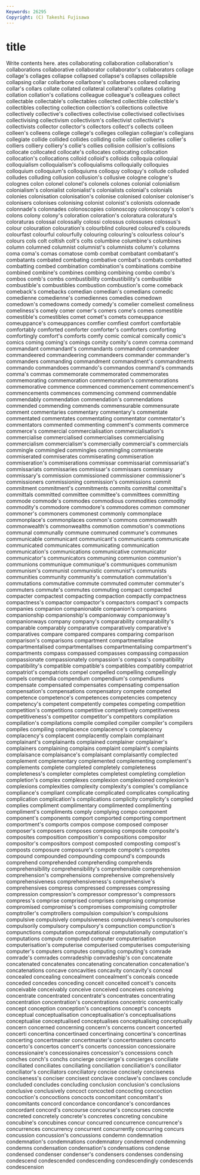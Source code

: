 ```yaml
---
Keywords: 26295 
Copyright: (C) Takeshi Fujisawa
---
```


# title

Write contents here.
ates
collaborating collaboration collaboration's collaborations collaborative collaborator collaborator's collaborators collage collage's
collages collapse collapsed collapse's collapses collapsible collapsing collar collarbone collarbone's
collarbones collared collaring collar's collars collate collated collateral collateral's collates
collating collation collation's collations colleague colleague's colleagues collect collectable collectable's
collectables collected collectible collectible's collectibles collecting collection collection's collections collective
collectively collective's collectives collectivise collectivised collectivises collectivising collectivism collectivism's collectivist
collectivist's collectivists collector collector's collectors collect's collects colleen colleen's colleens
college college's colleges collegian collegian's collegians collegiate collide collided collides
colliding collie collier collieries collier's colliers colliery colliery's collie's collies
collision collision's collisions collocate collocated collocate's collocates collocating collocation collocation's
collocations colloid colloid's colloids colloquia colloquial colloquialism colloquialism's colloquialisms colloquially
colloquies colloquium colloquium's colloquiums colloquy colloquy's collude colluded colludes colluding
collusion collusion's collusive cologne cologne's colognes colon colonel colonel's colonels
colones colonial colonialism colonialism's colonialist colonialist's colonialists colonial's colonials colonies
colonisation colonisation's colonise colonised coloniser coloniser's colonisers colonises colonising colonist
colonist's colonists colonnade colonnade's colonnades colonoscopies colonoscopy colonoscopy's colon's colons
colony colony's coloration coloration's coloratura coloratura's coloraturas colossal colossally colossi
colossus colossuses colossus's colour colouration colouration's colourblind coloured coloured's coloureds
colourfast colourful colourfully colouring colouring's colourless colour's colours cols colt
coltish colt's colts columbine columbine's columbines column columned columnist columnist's
columnists column's columns coma coma's comas comatose comb combat combatant
combatant's combatants combated combating combative combat's combats combatted combatting combed
combination combination's combinations combine combined combine's combines combing combining combo
combo's combos comb's combs combustibility combustibility's combustible combustible's combustibles combustion
combustion's come comeback comeback's comebacks comedian comedian's comedians comedic comedienne
comedienne's comediennes comedies comedown comedown's comedowns comedy comedy's comelier comeliest
comeliness comeliness's comely comer comer's comers come's comes comestible comestible's
comestibles comet comet's comets comeuppance comeuppance's comeuppances comfier comfiest comfort
comfortable comfortably comforted comforter comforter's comforters comforting comfortingly comfort's comforts
comfy comic comical comically comic's comics coming coming's comings comity
comity's comm comma command commandant commandant's commandants commanded commandeer commandeered
commandeering commandeers commander commander's commanders commanding commandment commandment's commandments commando
commandoes commando's commandos command's commands comma's commas commemorate commemorated commemorates
commemorating commemoration commemoration's commemorations commemorative commence commenced commencement commencement's commencements
commences commencing commend commendable commendably commendation commendation's commendations commended commending
commends commensurable commensurate comment commentaries commentary commentary's commentate commentated commentates
commentating commentator commentator's commentators commented commenting comment's comments commerce commerce's
commercial commercialisation commercialisation's commercialise commercialised commercialises commercialising commercialism commercialism's commercially
commercial's commercials commingle commingled commingles commingling commiserate commiserated commiserates commiserating
commiseration commiseration's commiserations commissar commissariat commissariat's commissariats commissaries commissar's commissars
commissary commissary's commission commissioned commissioner commissioner's commissioners commissioning commission's commissions
commit commitment commitment's commitments commits committal committal's committals committed committee
committee's committees committing commode commode's commodes commodious commodities commodity commodity's
commodore commodore's commodores common commoner commoner's commoners commonest commonly commonplace
commonplace's commonplaces common's commons commonwealth commonwealth's commonwealths commotion commotion's commotions
communal communally commune communed commune's communes communicable communicant communicant's communicants
communicate communicated communicates communicating communication communication's communications communicative communicator communicator's
communicators communing communion communion's communions communique communique's communiques communism communism's
communist communistic communist's communists communities community community's commutation commutation's commutations
commutative commute commuted commuter commuter's commuters commute's commutes commuting compact
compacted compacter compactest compacting compaction compactly compactness compactness's compactor compactor's
compactors compact's compacts companies companion companionable companion's companions companionship companionship's
companionway companionway's companionways company company's comparability comparability's comparable comparably comparative
comparatively comparative's comparatives compare compared compares comparing comparison comparison's comparisons
compartment compartmentalise compartmentalised compartmentalises compartmentalising compartment's compartments compass compassed compasses
compassing compassion compassionate compassionately compassion's compass's compatibility compatibility's compatible compatible's
compatibles compatibly compatriot compatriot's compatriots compel compelled compelling compellingly compels
compendia compendium compendium's compendiums compensate compensated compensates compensating compensation compensation's
compensations compensatory compete competed competence competence's competences competencies competency competency's
competent competently competes competing competition competition's competitions competitive competitively competitiveness
competitiveness's competitor competitor's competitors compilation compilation's compilations compile compiled compiler
compiler's compilers compiles compiling complacence complacence's complacency complacency's complacent complacently
complain complainant complainant's complainants complained complainer complainer's complainers complaining complains
complaint complaint's complaints complaisance complaisance's complaisant complaisantly complected complement complementary
complemented complementing complement's complements complete completed completely completeness completeness's completer
completes completest completing completion completion's complex complexes complexion complexioned complexion's
complexions complexities complexity complexity's complex's compliance compliance's compliant complicate complicated
complicates complicating complication complication's complications complicity complicity's complied complies compliment
complimentary complimented complimenting compliment's compliments comply complying compo component component's
components comport comported comporting comportment comportment's comports compos compose composed
composer composer's composers composes composing composite composite's composites composition composition's
compositions compositor compositor's compositors compost composted composting compost's composts composure
composure's compote compote's compotes compound compounded compounding compound's compounds comprehend
comprehended comprehending comprehends comprehensibility comprehensibility's comprehensible comprehension comprehension's comprehensions comprehensive
comprehensively comprehensiveness comprehensiveness's comprehensive's comprehensives compress compressed compresses compressing compression
compression's compressor compressor's compressors compress's comprise comprised comprises comprising compromise
compromised compromise's compromises compromising comptroller comptroller's comptrollers compulsion compulsion's compulsions
compulsive compulsively compulsiveness compulsiveness's compulsories compulsorily compulsory compulsory's compunction compunction's
compunctions computation computational computationally computation's computations compute computed computer computerisation
computerisation's computerise computerised computerises computerising computer's computers computes computing computing's
comrade comrade's comrades comradeship comradeship's con concatenate concatenated concatenates concatenating
concatenation concatenation's concatenations concave concavities concavity concavity's conceal concealed concealing
concealment concealment's conceals concede conceded concedes conceding conceit conceited conceit's
conceits conceivable conceivably conceive conceived conceives conceiving concentrate concentrated concentrate's
concentrates concentrating concentration concentration's concentrations concentric concentrically concept conception conception's
conceptions concept's concepts conceptual conceptualisation conceptualisation's conceptualisations conceptualise conceptualised conceptualises
conceptualising conceptually concern concerned concerning concern's concerns concert concerted concerti
concertina concertinaed concertinaing concertina's concertinas concerting concertmaster concertmaster's concertmasters concerto
concerto's concertos concert's concerts concession concessionaire concessionaire's concessionaires concession's concessions
conch conches conch's conchs concierge concierge's concierges conciliate conciliated conciliates
conciliating conciliation conciliation's conciliator conciliator's conciliators conciliatory concise concisely conciseness
conciseness's conciser concisest conclave conclave's conclaves conclude concluded concludes concluding
conclusion conclusion's conclusions conclusive conclusively concoct concocted concocting concoction concoction's
concoctions concocts concomitant concomitant's concomitants concord concordance concordance's concordances concordant
concord's concourse concourse's concourses concrete concreted concretely concrete's concretes concreting
concubine concubine's concubines concur concurred concurrence concurrence's concurrences concurrency concurrent
concurrently concurring concurs concussion concussion's concussions condemn condemnation condemnation's condemnations
condemnatory condemned condemning condemns condensation condensation's condensations condense condensed condenser
condenser's condensers condenses condensing condescend condescended condescending condescendingly condescends condescension
